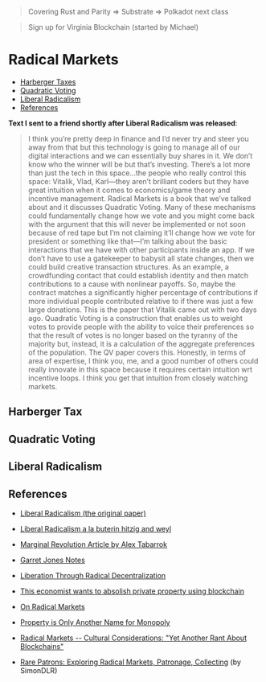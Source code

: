 > Covering Rust and Parity => Substrate => Polkadot next class

> Sign up for Virginia Blockchain (started by Michael)

# Radical Markets

* [Harberger Taxes](#harberger)
* [Quadratic Voting](#qv)
* [Liberal Radicalism](#librad)
* [References](#references)

**Text I sent to a friend shortly after Liberal Radicalism was released**:<br>
> I think you’re pretty deep in finance and I’d never try and steer you away from that but this technology is going to manage all of our digital interactions and we can essentially buy shares in it. We don’t know who the winner will be but that’s investing. There’s a lot more than just the tech in this space...the people who really control this space: Vitalik, Vlad, Karl—they aren’t brilliant coders but they have great intuition when it comes to economics/game theory and incentive management. Radical Markets is a book that we’ve talked about and it discusses Quadratic Voting. Many of these mechanisms could fundamentally change how we vote and you might come back with the argument that this will never be implemented or not soon because of red tape but I’m not claiming it’ll change how we vote for president or something like that—I’m talking about the basic interactions that we have with other participants inside an app. If we don’t have to use a gatekeeper to babysit all state changes, then we could build creative transaction structures. As an example, a crowdfunding contact that could establish identity and then match contributions to a cause with nonlinear payoffs. So, maybe the contract matches a significantly higher percentage of contributions if more individual people contributed relative to if there was just a few large donations. This is the paper that Vitalik came out with two days ago. Quadratic Voting is a construction that enables us to weight votes to provide people with the ability to voice their preferences so that the result of votes is no longer based on the tyranny of the majority but, instead, it is a calculation of the aggregate preferences of the population. The QV paper covers this. Honestly, in terms of area of expertise, I think you, me, and a good number of others could really innovate in this space because it requires certain intuition wrt incentive loops. I think you get that intuition from closely watching markets.

## Harberger Tax <a name="harberger"></a>

## Quadratic Voting <a name="qv"></a>

## Liberal Radicalism <a name="librad"></a>

## References <a name="references"></a>

* [Liberal Radicalism (the original paper)](https://papers.ssrn.com/sol3/papers.cfm?abstract_id=3243656)
* [Liberal Radicalism a la buterin hitzig and weyl](https://our.status.im/liberal-radicalism-a-la-buterin-hitzig-and-weyl/)
* [Marginal Revolution Article by Alex Tabarrok](https://marginalrevolution.com/marginalrevolution/2018/09/liberal-radicalism-mechanism-producing-public-goods.html)
* [Garret Jones Notes](https://www.dropbox.com/s/tcrt2lqhphn72m5/QuadraticPublicGoodsGarettJones.pdf?dl=0)

* [Liberation Through Radical Decentralization](https://medium.com/@VitalikButerin/liberation-through-radical-decentralization-22fc4bedc2ac)
* [This economist wants to absolish private property using blockchain](https://www.wired.co.uk/article/blockchain-private-property-vitalik-buterin-glen-weyl)
* [On Radical Markets](https://vitalik.ca/general/2018/04/20/radical_markets.html)
* [Property is Only Another Name for Monopoly](https://chicagounbound.uchicago.edu/cgi/viewcontent.cgi?article=12668&context=journal_articles)
* [Radical Markets -- Cultural Considerations: "Yet Another Rant About Blockchains"](https://www.notion.so/Yet-Another-Rant-About-Blockchains-ece6657d0a3b491bb39dd8002055a5af)
* [Rare Patrons: Exploring Radical Markets, Patronage, Collecting](https://blog.ujomusic.com/rare-patrons-exploring-radical-markets-patronage-collecting-8c7ba243e81d) (by SimonDLR)
